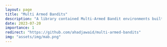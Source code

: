 ```yaml
---
layout: page
title: "Multi Armed Bandits"
description: "A library contained Multi-Armed Bandit environments built ontop of openai's gym library."
date: 2023-07-20
importance: 1
redirect: "https://github.com/ahadjawaid/multi-armed-bandits"
img: "assets/img/mab.png"
---
```

